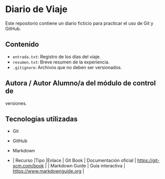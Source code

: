 # Diario de Viaje
Este repositorio contiene un diario ficticio para practicar el
uso de Git y GitHub.
## Contenido
- `entrada.txt`: Registro de los días del viaje.
- `resumen.txt`: Breve resumen de la experiencia.
- `.gitignore`: Archivos que no deben ser versionados.
## Autora / Autor Alumno/a del módulo de control de
versiones.
## Tecnologías utilizadas
- Git
- GitHub
- Markdown

- | Recurso |Tipo  |Enlace
| Git Book | Documentación oficial | https://git-scm.com/book |
| Markdown Guide | Guía interactiva | https://www.markdownguide.org |
